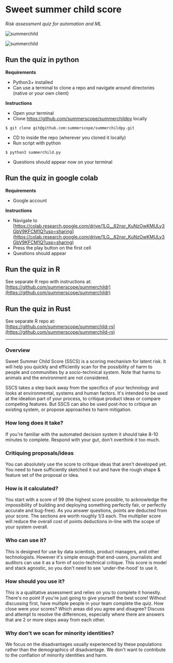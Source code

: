 # Sweet summer child score
_Risk assessment quiz for automation and ML_

![summerchild](https://user-images.githubusercontent.com/6570564/157806846-0b8ffe60-a812-4b06-92d2-048cc45773a1.gif)

![summerchild](https://summerchild.dev/mockup-terminal.png)


## Run the quiz in python
**Requirements**   
- Python3+ installed
- Can use a terminal to clone a repo and navigate around directories (native or your own client) 

**Instructions**  
- Open your terminal 
- Clone https://github.com/summerscope/summerchildpy locally 

`$ git clone git@github.com:summerscope/summerchildpy.git`
- CD to inside the repo (wherever you cloned it locally) 
- Run script with python 

`$ python3 summerchild.py`
- Questions should appear now on your terminal

## Run the quiz in google colab

**Requirements**   
- Google account

**Instructions**  
- Navigate to [https://colab.research.google.com/drive/1LG__62nsr_KuNzOwKMULy3GbV9KFCM1Q?usp=sharing](https://colab.research.google.com/drive/1LG__62nsr_KuNzOwKMULy3GbV9KFCM1Q?usp=sharing)  
- Press the play button on the first cell
- Questions should appear


## Run the quiz in R

See separate R repo with instructions at:  
[https://github.com/summerscope/summerchildr](https://github.com/summerscope/summerchildr)  


## Run the quiz in Rust

See separate R repo at:   
[https://github.com/summerscope/summerchild-rs](https://github.com/summerscope/summerchild-rs)

---------------------------------------

### Overview
Sweet Summer Child Score (SSCS) is a scoring mechanism for latent risk. It will help you quickly and efficiently scan for the possibility of harm to people and communities by a socio-technical system. Note that harms to animals and the environment are not considered.   

SSCS takes a step back away from the specifics of your technology and looks at environmental, systems and human factors. It's intended to be used at the ideation part of your process, to critique product ideas or compare competing features. But SSCS can also be used post-hoc to critique an existing system, or propose approaches to harm mitigation.

### How long does it take?
If you're familiar with the automated decision system it should take 8-10 minutes to complete. Respond with your gut, don't overthink it too much.

### Critiquing proposals/ideas
You can absolutely use the score to critique ideas that aren't developed yet. You need to have sufficiently sketched it out and have the rough shape & feature set of the proposal or idea.

### How is it calculated?
You start with a score of 99 (the highest score possible, to acknowledge the impossibility of building and deploying something perfectly fair, or perfectly accurate and bug-free). As you answer questions, points are deducted from your score. The sections are worth roughly 1/3 each. The multiplier score will reduce the overall cost of points deductions in-line with the scope of your system overall.

### Who can use it?
This is designed for use by data scientists, product managers, and other technologists. However it's simple enough that end-users, journalists and auditors can use it as a form of socio-technical critique. This score is model and stack agnostic, so you don't need to see 'under-the-hood' to use it.

### How should you use it?
This is a qualitative assessment and relies on you to complete it honestly. There's no point if you're just going to give yourself the best score! Without discussing first, have multiple people in your team complete the quiz. How close were your scores? Which areas did you agree and disagree? Discuss and attempt to resolve the differences, especially where there are answers that are 2 or more steps away from each other.

### Why don't we scan for minority identities?
We focus on the disadvantages usually experienced by these populations rather than the demographics of disadvantage. We don't want to contribute to the conflation of minority identities and harm.
